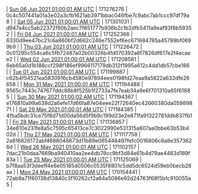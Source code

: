 | [Sun 06 Jun 2021 01:00:01 AM UTC](https://transfer.sh/15ia5fW/trcninja-dbdump-20210606010001.tar.bz2) | 171276276 | 0c4c507441a01a3e02a3cfb1621ab3971bbac046fbe7c9abc7ab1ccc97df79a8 | 
| [Sat 05 Jun 2021 01:00:01 AM UTC](https://transfer.sh/1ZdgX9c/trcninja-dbdump-20210605010001.tar.bz2) | 171301031 | d947a4cc5ab22372f90b2aec7f851777b936b2c1b2dfb5411a9eaf93f8b59352 | 
| [Fri 04 Jun 2021 01:00:01 AM UTC](https://transfer.sh/18MUGVH/trcninja-dbdump-20210604010001.tar.bz2) | 171252366 | 6330d9ee47bc21c6a860bf2d662c246e7552ef6ec671684785a45789bf0699b9 | 
| [Thu 03 Jun 2021 01:00:01 AM UTC](https://transfer.sh/1ilMPF7/trcninja-dbdump-20210603010001.tar.bz2) | 171226472 | 0c01295c554ca6c5fb72487a02b00326b4fd070392a8f7826df617e2f4ecaee2 | 
| [Wed 02 Jun 2021 01:00:01 AM UTC](https://transfer.sh/1sTQhxD/trcninja-dbdump-20210602010001.tar.bz2) | 171208581 | 6eb65a0d1b188ccf298f186ef9966117179db312f1995a612c4dd1db57cbe166 | 
| [Tue 01 Jun 2021 01:00:01 AM UTC](https://transfer.sh/j/trcninja-dbdump-20210601010001.tar.bz2) | 171199887 | c62b4f54521ea5830916cb4580e97894eee0198fd27eaa9a5822a632dfe26658 | 
| [Mon 31 May 2021 01:00:01 AM UTC](https://transfer.sh/1W7eUkL/trcninja-dbdump-20210531010001.tar.bz2) | 171194488 | 9565c7443c747677ddc88b8f525b1f2733a7fe7eab34a9e6f701310a65f61685 | 
| [Sun 30 May 2021 01:00:02 AM UTC](https://transfer.sh/1MAJ3Gs/trcninja-dbdump-20210530010002.tar.bz2) | 171194367 | e176810a99a639d2a6efe17d66fa87e04eee22f72640ec42660380da05989871 | 
| [Sat 29 May 2021 01:00:01 AM UTC](https://transfer.sh/12CEs8y/trcninja-dbdump-20210529010001.tar.bz2) | 171184385 | 4fba5bdc31ce75f8d71d00da56d5f9b9c199d23e2e871fa91322781ddb837fb1 | 
| [Fri 28 May 2021 01:00:01 AM UTC](https://transfer.sh/1dqq1GG/trcninja-dbdump-20210528010001.tar.bz2) | 171136857 | 34e810e231fe8a5c7595c65413ce7c3022990e531315a607aa0bbe63b53b402d | 
| [Thu 27 May 2021 01:00:01 AM UTC](https://transfer.sh/1qdUBij/trcninja-dbdump-20210527010001.tar.bz2) | 171117758 | 2a816826172abf4688048673d11b89e065448497fefc0016806c8a8e3573626d | 
| [Wed 26 May 2021 01:00:01 AM UTC](https://transfer.sh/1Lj2Kxo/trcninja-dbdump-20210526010001.tar.bz2) | 171102157 | 7dac21b0daa7669ba940410aa2ee4db78cc9bf3d84e61b4d79ae4483d189f83a | 
| [Tue 25 May 2021 01:00:01 AM UTC](https://transfer.sh/1GVMIoT/trcninja-dbdump-20210525010001.tar.bz2) | 171125069 | b7f8aa53f3deeff4e6e05185d0506c0535f8801c5dd5dc6524d59eb0becb28aa | 
| [Mon 24 May 2021 01:00:01 AM UTC](https://transfer.sh/1oXwSJs/trcninja-dbdump-20210524010001.tar.bz2) | 170154441 | 72ab8a71f60138d13840c3f10262cf2a64a5086e92d24763f68f5bfc910055a5 | 
